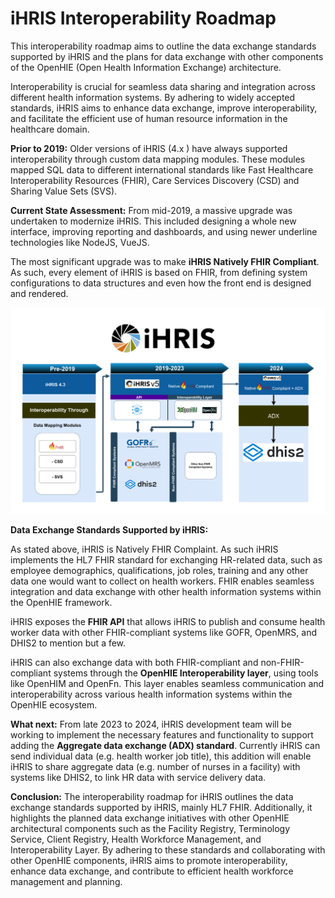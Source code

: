 # iHRIS Interoperability Roadmap

This interoperability roadmap aims to outline the data exchange
standards supported by iHRIS and the plans for data exchange with other
components of the OpenHIE (Open Health Information Exchange)
architecture.

Interoperability is crucial for seamless data sharing and integration
across different health information systems. By adhering to widely
accepted standards, iHRIS aims to enhance data exchange, improve
interoperability, and facilitate the efficient use of human resource
information in the healthcare domain.

**Prior to 2019:** Older versions of iHRIS (4.x ) have always supported
interoperability through custom data mapping modules. These modules
mapped SQL data to different international standards like Fast
Healthcare Interoperability Resources (FHIR), Care Services Discovery
(CSD) and Sharing Value Sets (SVS).

**Current State Assessment:** From mid-2019, a massive upgrade was
undertaken to modernize iHRIS. This included designing a whole new
interface, improving reporting and dashboards, and using newer underline
technologies like NodeJS, VueJS.

The most significant upgrade was to make **iHRIS Natively FHIR
Compliant**. As such, every element of iHRIS is based on FHIR, from
defining system configurations to data structures and even how the front
end is designed and rendered.

![Alt text](../img/interoperability.png 'Interoperability Roadmap')

**Data Exchange Standards Supported by iHRIS:**

As stated above, iHRIS is Natively FHIR Complaint. As such iHRIS
implements the HL7 FHIR standard for exchanging HR-related data, such as
employee demographics, qualifications, job roles, training and any other
data one would want to collect on health workers. FHIR enables seamless
integration and data exchange with other health information systems
within the OpenHIE framework.

iHRIS exposes the **FHIR API** that allows iHRIS to publish and consume
health worker data with other FHIR-compliant systems like GOFR, OpenMRS,
and DHIS2 to mention but a few.

iHRIS can also exchange data with both FHIR-compliant and
non-FHIR-compliant systems through the **OpenHIE Interoperability
layer**, using tools like OpenHIM and OpenFn. This layer enables
seamless communication and interoperability across various health
information systems within the OpenHIE ecosystem.

**What next:** From late 2023 to 2024, iHRIS development team will be
working to implement the necessary features and functionality to support
adding the **Aggregate data exchange (ADX) standard**. Currently iHRIS
can send individual data (e.g. health worker job title), this addition
will enable iHRIS to share aggregate data (e.g. number of nurses in a
facility) with systems like DHIS2, to link HR data with service delivery
data.

**Conclusion:** The interoperability roadmap for iHRIS outlines the data
exchange standards supported by iHRIS, mainly HL7 FHIR. Additionally, it
highlights the planned data exchange initiatives with other OpenHIE
architectural components such as the Facility Registry, Terminology
Service, Client Registry, Health Workforce Management, and
Interoperability Layer. By adhering to these standards and collaborating
with other OpenHIE components, iHRIS aims to promote interoperability,
enhance data exchange, and contribute to efficient health workforce
management and planning.
